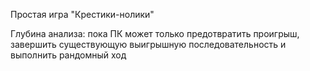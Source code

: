 Простая игра "Крестики-нолики"

Глубина анализа: пока ПК может только предотвратить проигрыш, завершить существующую выигрышную последовательность и выполнить рандомный ход
